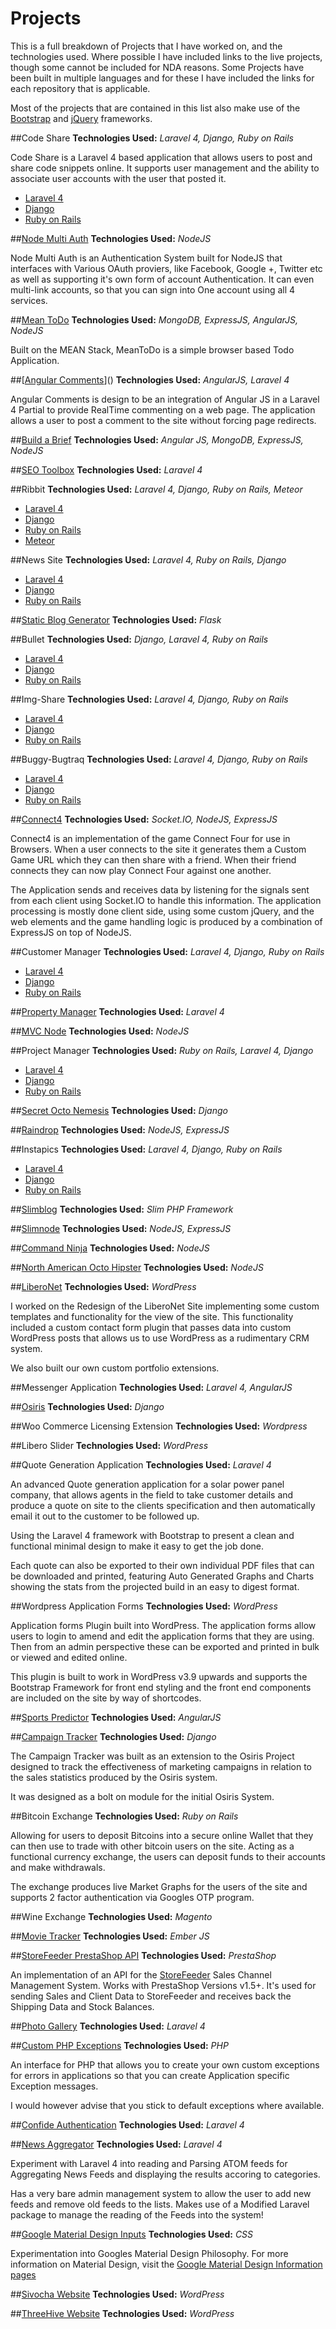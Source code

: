 Projects
===============================
This is a full breakdown of Projects that I have worked on, and the technologies used. Where possible I have included links to the live projects, though some cannot be included for NDA reasons. Some Projects have been built in multiple languages and for these I have included the links for each repository that is applicable. 

Most of the projects that are contained in this list also make use of the [Bootstrap]() and [jQuery]() frameworks.

##Code Share
**Technologies Used:** *Laravel 4, Django, Ruby on Rails*

Code Share is a Laravel 4 based application that allows users to post and share code snippets online. It supports user management and the ability to associate user accounts with the user that posted it. 

- [Laravel 4]()
- [Django]()
- [Ruby on Rails]()

##[Node Multi Auth]()
**Technologies Used:** *NodeJS*

Node Multi Auth is an Authentication System built for NodeJS that interfaces with Various OAuth proviers, like Facebook, Google +, Twitter etc as well as supporting it's own form of account Authentication. It can even multi-link accounts, so that you can sign into One account using all 4 services.

##[Mean ToDo]()
**Technologies Used:** *MongoDB, ExpressJS, AngularJS, NodeJS*

Built on the MEAN Stack, MeanToDo is a simple browser based Todo Application.

##[[Angular Comments](https://github.com/davidsivocha/angular-comments)]()
**Technologies Used:** *AngularJS, Laravel 4*

Angular Comments is design to be an integration of Angular JS in a Laravel 4 Partial to provide RealTime commenting on a web page. The application allows a user to post a comment to the site without forcing page redirects.

##[Build a Brief]()
**Technologies Used:** *Angular JS, MongoDB, ExpressJS, NodeJS*

##[SEO Toolbox]()
**Technologies Used:** *Laravel 4*

##Ribbit
**Technologies Used:** *Laravel 4, Django, Ruby on Rails, Meteor*

- [Laravel 4]()
- [Django]()
- [Ruby on Rails]()
- [Meteor]()

##News Site
**Technologies Used:** *Laravel 4, Ruby on Rails, Django*

- [Laravel 4]()
- [Django]()
- [Ruby on Rails]()

##[Static Blog Generator]()
**Technologies Used:** *Flask*

##Bullet
**Technologies Used:** *Django, Laravel 4, Ruby on Rails*

- [Laravel 4]()
- [Django]()
- [Ruby on Rails]()

##Img-Share
**Technologies Used:** *Laravel 4, Django, Ruby on Rails*

- [Laravel 4]()
- [Django]()
- [Ruby on Rails]()

##Buggy-Bugtraq
**Technologies Used:** *Laravel 4, Django, Ruby on Rails*

- [Laravel 4]()
- [Django]()
- [Ruby on Rails]()

##[Connect4]()
**Technologies Used:** *Socket.IO, NodeJS, ExpressJS*

Connect4 is an implementation of the game Connect Four for use in Browsers. When a user connects to the site it generates them a Custom Game URL which they can then share with a friend. When their friend connects they can now play Connect Four against one another.

The Application sends and receives data by listening for the signals sent from each client using Socket.IO to handle this information. The application processing is mostly done client side, using some custom jQuery, and the web elements and the game handling logic is produced by a combination of ExpressJS on top of NodeJS.

##Customer Manager
**Technologies Used:** *Laravel 4, Django, Ruby on Rails*

- [Laravel 4]()
- [Django]()
- [Ruby on Rails]()

##[Property Manager]()
**Technologies Used:** *Laravel 4*

##[MVC Node]()
**Technologies Used:** *NodeJS*

##Project Manager
**Technologies Used:** *Ruby on Rails, Laravel 4, Django*

- [Laravel 4]()
- [Django]()
- [Ruby on Rails]()

##[Secret Octo Nemesis]()
**Technologies Used:** *Django*

##[Raindrop]()
**Technologies Used:** *NodeJS, ExpressJS*

##Instapics
**Technologies Used:** *Laravel 4, Django, Ruby on Rails*

- [Laravel 4]()
- [Django]()
- [Ruby on Rails]()

##[Slimblog]()
**Technologies Used:** *Slim PHP Framework*

##[Slimnode]()
**Technologies Used:** *NodeJS, ExpressJS*

##[Command Ninja]()
**Technologies Used:** *NodeJS*

##[North American Octo Hipster]()
**Technologies Used:** *NodeJS*

##[LiberoNet](http://liberonet.co.uk)
**Technologies Used:** *WordPress*

I worked on the Redesign of the LiberoNet Site implementing some custom templates and functionality for the view of the site. This functionality included a custom contact form plugin that passes data into custom WordPress posts that allows us to use WordPress as a rudimentary CRM system. 

We also built our own custom portfolio extensions. 

##Messenger Application
**Technologies Used:** *Laravel 4, AngularJS*

##[Osiris](http://osirisapp.com/about/)
**Technologies Used:** *Django*

##Woo Commerce Licensing Extension
**Technologies Used:** *Wordpress*

##Libero Slider
**Technologies Used:** *WordPress*

##Quote Generation Application
**Technologies Used:** *Laravel 4*

An advanced Quote generation application for a solar power panel company, that allows agents in the field to take customer details and produce a quote on site to the clients specification and then automatically email it out to the customer to be followed up. 

Using the Laravel 4 framework with Bootstrap to present a clean and functional minimal design to make it easy to get the job done.

Each quote can also be exported to their own individual PDF files that can be downloaded and printed, featuring Auto Generated Graphs and Charts showing the stats from the projected build in an easy to digest format.

##Wordpress Application Forms
**Technologies Used:** *WordPress*

Application forms Plugin built into WordPress. The application forms allow users to login to amend and edit the application forms that they are using. Then from an admin perspective these can be exported and printed in bulk or viewed and edited online. 

This plugin is built to work in WordPress v3.9 upwards and supports the Bootstrap Framework for front end styling and the front end components are included on the site by way of shortcodes.

##[Sports Predictor](https://www.thesportspredictor.com/#/)
**Technologies Used:** *AngularJS*

##[Campaign Tracker](http://osirisapp.com/about/)
**Technologies Used:** *Django*

The Campaign Tracker was built as an extension to the Osiris Project designed to track the effectiveness of marketing campaigns in relation to the sales statistics produced by the Osiris system. 

It was designed as a bolt on module for the initial Osiris System.

##Bitcoin Exchange
**Technologies Used:** *Ruby on Rails*

Allowing for users to deposit Bitcoins into a secure online Wallet that they can then use to trade with other bitcoin users on the site. Acting as a functional currency exchange, the users can deposit funds to their accounts and make withdrawals. 

The exchange produces live Market Graphs for the users of the site and supports 2 factor authentication via Googles OTP program. 

##Wine Exchange
**Technologies Used:** *Magento*

##[Movie Tracker]()
**Technologies Used:** *Ember JS*

##[StoreFeeder PrestaShop API]()
**Technologies Used:** *PrestaShop*

An implementation of an API for the [StoreFeeder]() Sales Channel Management System. Works with PrestaShop Versions v1.5+. It's used for sending Sales and Client Data to StoreFeeder and receives back the Shipping Data and Stock Balances.

##[Photo Gallery]()
**Technologies Used:** *Laravel 4*

##[Custom PHP Exceptions]()
**Technologies Used:** *PHP*

An interface for PHP that allows you to create your own custom exceptions for errors in applications so that you can create Application specific Exception messages. 

I would however advise that you stick to default exceptions where available. 

##[Confide Authentication]()
**Technologies Used:** *Laravel 4*

##[News Aggregator]()
**Technologies Used:** *Laravel 4*

Experiment with Laravel 4 into reading and Parsing ATOM feeds for Aggregating News Feeds and displaying the results accoring to categories. 

Has a very bare admin management system to allow the user to add new feeds and remove old feeds to the lists. Makes use of a Modified Laravel package to manage the reading of the Feeds into the system!

##[Google Material Design Inputs]()
**Technologies Used:** *CSS*

Experimentation into Googles Material Design Philosophy. For more information on Material Design, visit the [Google Material Design Information pages](http://www.google.co.uk/design/spec/material-design/introduction.html)

##[Sivocha Website]()
**Technologies Used:** *WordPress*

##[ThreeHive Website]()
**Technologies Used:** *WordPress*